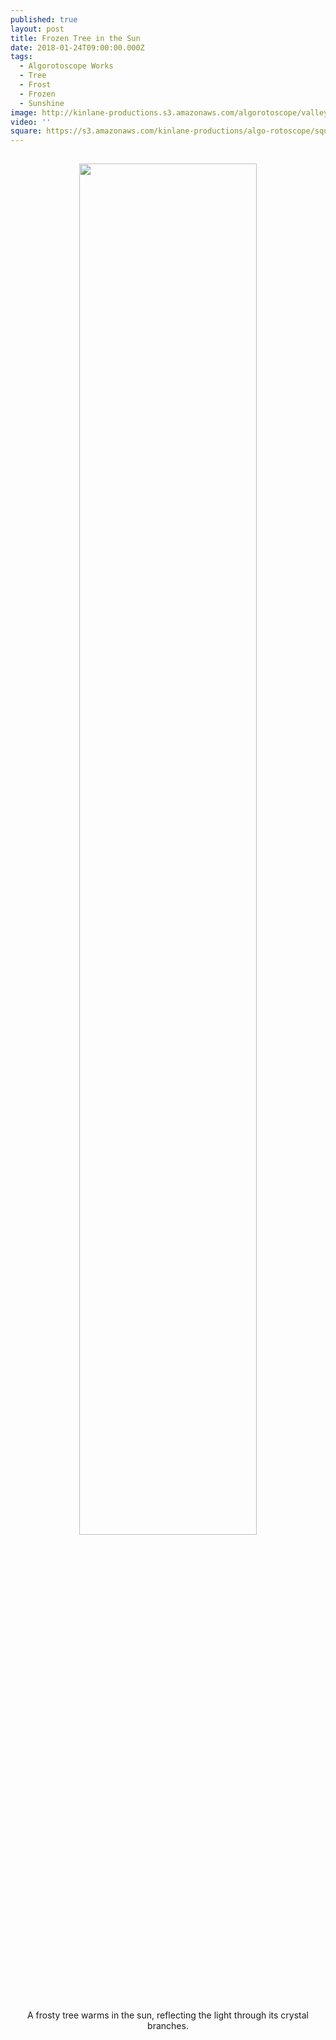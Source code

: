 ```yaml
---
published: true
layout: post
title: Frozen Tree in the Sun
date: 2018-01-24T09:00:00.000Z
tags:
  - Algorotoscope Works
  - Tree
  - Frost
  - Frozen
  - Sunshine
image: http://kinlane-productions.s3.amazonaws.com/algorotoscope/valleyrivertree/yellow_paper/file-00_00_00_00.jpg
video: ''
square: https://s3.amazonaws.com/kinlane-productions/algo-rotoscope/square/file-00_00_00_00_frozen_tree_sun_square.jpg
---
```

<p align="center"><img src="{{ page.image }}" width="75%" style="padding: 15px;" /></p>
<center>A frosty tree warms in the sun, reflecting the light through its crystal branches.</center>
